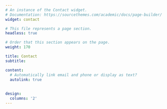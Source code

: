```yaml
---
# An instance of the Contact widget.
# Documentation: https://sourcethemes.com/academic/docs/page-builder/
widget: contact

# This file represents a page section.
headless: true

# Order that this section appears on the page.
weight: 170

title: Contact
subtitle:

content:
  # Automatically link email and phone or display as text?
  autolink: true
  
 
design:
  columns: '2'
---
```

